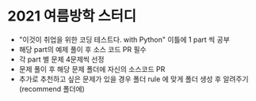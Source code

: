 # 2021 여름방학 스터디


- "이것이 취업을 위한 코딩 테스트다. with Python" 이틀에 1 part 씩 공부
- 해당 part의 예제 풀이 후 소스 코드 PR 필수
- 각 part 별 문제 4문제씩 선정
- 문제 풀이 후 해당 문제 폴더에 자신의 소스코드 PR
- 추가로 추천하고 싶은 문제가 있을 경우 폴더 rule 에 맞게 폴더 생성 후 알려주기 (recommend 폴더에)
